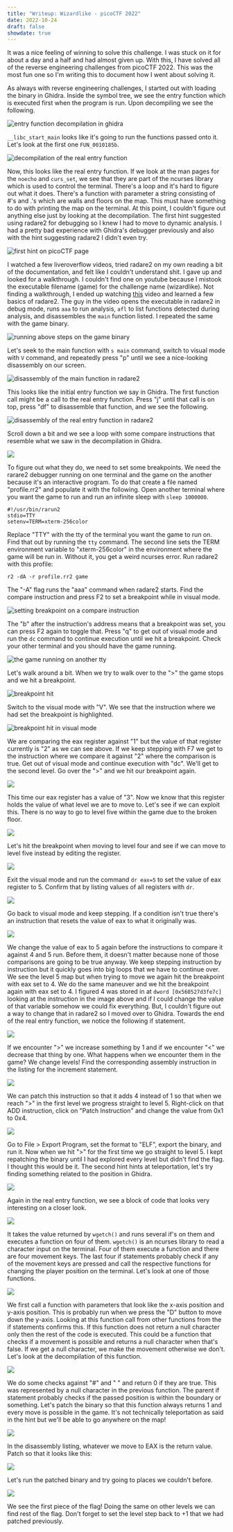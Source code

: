 ```yaml
---
title: "Writeup: Wizardlike - picoCTF 2022"
date: 2022-10-24
draft: false
showdate: true
---
```


It was a nice feeling of winning to solve this challenge. I was stuck on it for about a day and a half and had almost given up. With this, I have solved all of the reverse engineering challenges from picoCTF 2022. This was the most fun one so I'm writing this to document how I went about solving it.

As always with reverse engineering challenges, I started out with loading the binary in Ghidra. Inside the symbol tree, we see the entry function which is executed first when the program is run. Upon decompiling we see the following.


![entry function decompilation in ghidra](/images/wizardlike-entry-decompile.png)

`__libc_start_main` looks like it's going to run the functions passed onto it. Let's look at the first one `FUN_0010185b`.

![decompilation of the real entry function](/images/wizardlike-realentry-decompile.png)

Now, this looks like the real entry function. If we look at the man pages for the `noecho` and `curs_set`, we see that they are part of the ncurses library which is used to control the terminal. There's a loop and it's hard to figure out what it does. There's a function with parameter a string consisting of #'s and .'s which are walls and floors on the map. This must have something to do with printing the map on the terminal. At this point, I couldn't figure out anything else just by looking at the decompilation. The first hint suggested using radare2 for debugging so I knew I had to move to dynamic analysis. I had a pretty bad experience with Ghidra's debugger previously and also with the hint suggesting radare2 I didn't even try.

![first hint on picoCTF page](/images/wizardlike-hint.png)

I watched a few liveroverflow videos, tried radare2 on my own reading a bit of the documentation, and felt like I couldn't understand shit. I gave up and looked for a walkthrough. I couldn't find one on youtube because I mistook the executable filename (game) for the challenge name (wizardlike). Not finding a walkthrough, I ended up watching [this](https://www.youtube.com/watch?v=xzhiwmFYYkc) video and learned a few basics of radare2. The guy in the video opens the executable in radare2 in debug mode, runs `aaa` to run analysis, `afl` to list functions detected during analysis, and disassembles the `main` function listed. I repeated the same with the game binary.

![running above steps on the game binary](/images/wizardlike-r2.png)

Let's seek to the main function with `s main` command, switch to visual mode with `V` command, and repeatedly press "p" until we see a nice-looking disassembly on our screen.

![disassembly of the main function in radare2](/images/wizardlike-r2-main-disass.png)

This looks like the initial entry function we say in Ghidra. The first function call might be a call to the real entry function. Press "j" until that call is on top, press "df" to disassemble that function, and we see the following.

![disassembly of the real entry function in radare2](/images/wizardlike-r2-realentry-disass.png)

Scroll down a bit and we see a loop with some compare instructions that resemble what we saw in the decompilation in Ghidra.

![](/images/wizardlike-1.png)

To figure out what they do, we need to set some breakpoints. We need the rarare2 debugger running on one terminal and the game on the another because it's an interactive program. To do that create a file named "profile.rr2" and populate it with the following. Open another terminal where you want the game to run and run an infinite sleep with `sleep 1000000`.
```
#!/usr/bin/rarun2
stdio=TTY
setenv=TERM=xterm-256color
```
Replace "TTY" with the tty of the terminal you want the game to run on. Find that out by running the `tty` command. The second line sets the TERM environment variable to "xterm-256color" in the environment where the game will be run in. Without it, you get a weird ncurses error. Run radare2 with this profile:
```
r2 -dA -r profile.rr2 game
```
The "-A" flag runs the "aaa" command when radare2 starts. Find the compare instruction and press F2 to set a breakpoint while in visual mode.

![setting breakpoint on a compare instruction](/images/wizardlike-2.png)

The "b" after the instruction's address means that a breakpoint was set, you can press F2 again to toggle that. Press "q" to get out of visual mode and run the `dc` command to continue execution until we hit a breakpoint. Check your other terminal and you should have the game running.

![the game running on another tty](/images/wizardlike-3.png)

Let's walk around a bit. When we try to walk over to the ">" the game stops and we hit a breakpoint.

![breakpoint hit](/images/wizardlike-4.png)

Switch to the visual mode with "V". We see that the instruction where we had set the breakpoint is highlighted.

![breakpoint hit in visual mode](/images/wizardlike-5.png)

We are comparing the eax register against "1" but the value of that register currently is "2" as we can see above. If we keep stepping with F7 we get to the instruction where we compare it against "2" where the comparison is true. Get out of visual mode and continue execution with "dc". We'll get to the second level. Go over the ">" and we hit our breakpoint again.

![](/images/wizardlike-6.png)

This time our eax register has a value of "3". Now we know that this register holds the value of what level we are to move to. Let's see if we can exploit this. There is no way to go to level five within the game due to the broken floor.

![](/images/wizardlike-7.png)

Let's hit the breakpoint when moving to level four and see if we can move to level five instead by editing the register.

![](/images/wizardlike-8.png)

Exit the visual mode and run the command `dr eax=5` to set the value of eax register to 5. Confirm that by listing values of all registers with `dr`.

![](/images/wizardlike-9.png)

Go back to visual mode and keep stepping. If a condition isn't true there's an instruction that resets the value of eax to what it originally was.

![](/images/wizardlike-10.png)

We change the value of eax to 5 again before the instructions to compare it against 4 and 5 run. Before them, it doesn't matter because none of those comparisons are going to be true anyway. We keep stepping instruction by instruction but it quickly goes into big loops that we have to continue over. We see the level 5 map but when trying to move we again hit the breakpoint with eax set to 4. We do the same maneuver and we hit the breakpoint again with eax set to 4. I figured 4 was stored in at `dword [0x560527d3fe7c]` looking at the instruction in the image above and if I could change the value of that variable somehow we could fix everything. But, I couldn't figure out a way to change that in radare2 so I moved over to Ghidra. Towards the end of the real entry function, we notice the following if statement.

![](/images/wizardlike-11.png)

If we encounter ">" we increase something by 1 and if we encounter "<" we decrease that thing by one. What happens when we encounter them in the game? We change levels! Find the corresponding assembly instruction in the listing for the increment statement.

![](/images/wizardlike-12.png)

We can patch this instruction so that it adds 4 instead of 1 so that when we reach ">" in the first level we progress straight to level 5. Right-click on that ADD instruction, click on "Patch Instruction" and change the value from 0x1 to 0x4.

![](/images/wizardlike-13.png)

Go to File > Export Program, set the format to "ELF", export the binary, and run it. Now when we hit ">" for the first time we go straight to level 5. I kept repatching the binary until I had explored every level but didn't find the flag. I thought this would be it. The second hint hints at teleportation, let's try finding something related to the position in Ghidra.

![](/images/wizardlike-14.png)

Again in the real entry function, we see a block of code that looks very interesting on a closer look.

![](/images/wizardlike-15.png)

It takes the value returned by `wgetch()` and runs several if's on them and executes a function on four of them. `wgetch()` is an ncurses library to read a character input on the terminal. Four of them execute a function and there are four movement keys. The last four if statements probably check if any of the movement keys are pressed and call the respective functions for changing the player position on the terminal. Let's look at one of those functions.

![](/images/wizardlike-16.png)

We first call a function with parameters that look like the x-axis position and y-axis position. This is probably run when we press the "D" button to move down the y-axis. Looking at this function call from other functions from the if statements confirms this. If this function does not return a null character only then the rest of the code is executed. This could be a function that checks if a movement is possible and returns a null character when that's false. If we get a null character, we make the movement otherwise we don't. Let's look at the decompilation of this function.

![](/images/wizardlike-17.png)

We do some checks against "#" and " " and return 0 if they are true. This was represented by a null character in the previous function. The parent if statement probably checks if the passed position is within the boundary or something. Let's patch the binary so that this function always returns 1 and every move is possible in the game. It's not technically teleportation as said in the hint but we'll be able to go anywhere on the map!

![](/images/wizardlike-18.png)

In the disassembly listing, whatever we move to EAX is the return value. Patch so that it looks like this:

![](/images/wizardlike-19.png)

Let's run the patched binary and try going to places we couldn't before.

![](/images/wizardlike-20.png)

We see the first piece of the flag! Doing the same on other levels we can find rest of the flag. Don't forget to set the level step back to +1 that we had patched previously.
